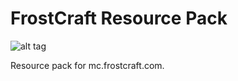 FrostCraft Resource Pack
=======
![alt tag](https://raw.githubusercontent.com/FrostMiser/FrostCraft-Resource-Pack/master/pack.png)

Resource pack for mc.frostcraft.com.
